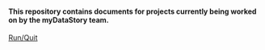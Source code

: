 
#### This repository contains documents for projects currently being worked on by the myDataStory team.

[Run/Quit](https://rawcdn.githack.com/mydatastory/projects_share/390ee70472cccbbf6ac4a46438b14df336cd62cf/run_quit.html)
